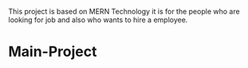 This project is based on MERN Technology it is for the people who are looking for job and also who wants to hire a employee.
# Main-Project
